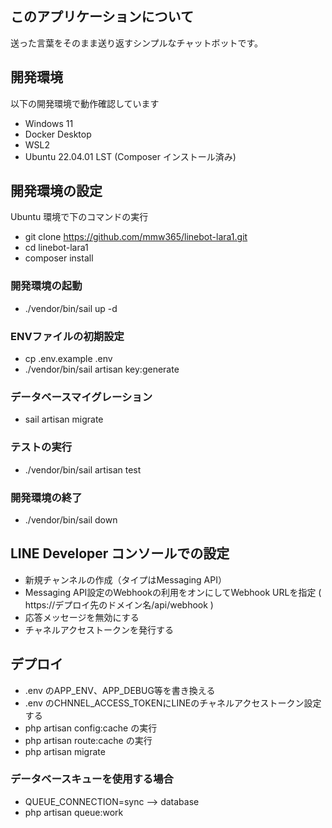 ## このアプリケーションについて

送った言葉をそのまま送り返すシンプルなチャットボットです。

## 開発環境

以下の開発環境で動作確認しています
- Windows 11
- Docker Desktop
- WSL2
- Ubuntu 22.04.01 LST (Composer インストール済み)

## 開発環境の設定

Ubuntu 環境で下のコマンドの実行
- git clone https://github.com/mmw365/linebot-lara1.git
- cd linebot-lara1
- composer install

### 開発環境の起動

- ./vendor/bin/sail up -d

### ENVファイルの初期設定

- cp .env.example .env
- ./vendor/bin/sail artisan key:generate

### データベースマイグレーション

- sail artisan migrate

### テストの実行

- ./vendor/bin/sail artisan test

### 開発環境の終了

- ./vendor/bin/sail down

## LINE Developer コンソールでの設定

- 新規チャンネルの作成（タイプはMessaging API）
- Messaging API設定のWebhookの利用をオンにしてWebhook URLを指定
 ( https://デプロイ先のドメイン名/api/webhook )
- 応答メッセージを無効にする
- チャネルアクセストークンを発行する

## デプロイ

- .env のAPP_ENV、APP_DEBUG等を書き換える
- .env のCHNNEL_ACCESS_TOKENにLINEのチャネルアクセストークン設定する
- php artisan config:cache の実行
- php artisan route:cache の実行
- php artisan migrate

### データベースキューを使用する場合
- QUEUE_CONNECTION=sync --> database
- php artisan queue:work
